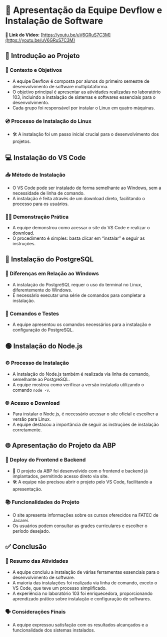 # 🎥 Apresentação da Equipe Devflow e Instalação de Software  
**🔗 Link do Vídeo:** [https://youtu.be/uV6GRuS7C3M](https://youtu.be/uV6GRuS7C3M)

## 🧠 Introdução ao Projeto

### 🎯 Contexto e Objetivos
-  A equipe Devflow é composta por alunos do primeiro semestre de desenvolvimento de software multiplataforma.
-  O objetivo principal é apresentar as atividades realizadas no laboratório 103, incluindo a instalação de sistemas e softwares essenciais para o desenvolvimento.
-  Cada grupo foi responsável por instalar o Linux em quatro máquinas.

### 💿 Processo de Instalação do Linux
- 🛠️ A instalação foi um passo inicial crucial para o desenvolvimento dos projetos.

## 💻 Instalação do VS Code

### 📥 Método de Instalação
-  O VS Code pode ser instalado de forma semelhante ao Windows, sem a necessidade de linha de comando.
-  A instalação é feita através de um download direto, facilitando o processo para os usuários.

### 👨‍🏫 Demonstração Prática
-  A equipe demonstrou como acessar o site do VS Code e realizar o download.
-  O procedimento é simples: basta clicar em “instalar” e seguir as instruções.

## 🐘 Instalação do PostgreSQL

### 🔁 Diferenças em Relação ao Windows
-  A instalação do PostgreSQL requer o uso do terminal no Linux, diferentemente do Windows.
-  É necessário executar uma série de comandos para completar a instalação.

### 🧪 Comandos e Testes
-  A equipe apresentou os comandos necessários para a instalação e configuração do PostgreSQL.

## 🟢 Instalação do Node.js

### ⚙️ Processo de Instalação
-  A instalação do Node.js também é realizada via linha de comando, semelhante ao PostgreSQL.
-  A equipe mostrou como verificar a versão instalada utilizando o comando `node -v`.

### 🌐 Acesso e Download
-  Para instalar o Node.js, é necessário acessar o site oficial e escolher a versão para Linux.
-  A equipe destacou a importância de seguir as instruções de instalação corretamente.

## 🌐 Apresentação do Projeto da ABP

### 🚀 Deploy do Frontend e Backend
- 🧩 O projeto da ABP foi desenvolvido com o frontend e backend já implantados, permitindo acesso direto via site.
- 🛠️ A equipe não precisou abrir o projeto pelo VS Code, facilitando a apresentação.

### 📚 Funcionalidades do Projeto
-  O site apresenta informações sobre os cursos oferecidos na FATEC de Jacareí.
-  Os usuários podem consultar as grades curriculares e escolher o período desejado.

## ✅ Conclusão

### 📌 Resumo das Atividades
-  A equipe concluiu a instalação de várias ferramentas essenciais para o desenvolvimento de software.
-  A maioria das instalações foi realizada via linha de comando, exceto o VS Code, que teve um processo simplificado.
-  A experiência no laboratório 103 foi enriquecedora, proporcionando aprendizado prático sobre instalação e configuração de softwares.

### 🗣️ Considerações Finais
-  A equipe expressou satisfação com os resultados alcançados e a funcionalidade dos sistemas instalados.
